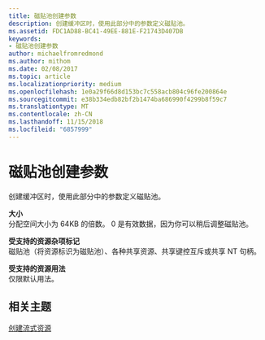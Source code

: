 ```yaml
---
title: 磁贴池创建参数
description: 创建缓冲区时，使用此部分中的参数定义磁贴池。
ms.assetid: FDC1AD88-BC41-49EE-881E-F21743D407DB
keywords:
- 磁贴池创建参数
author: michaelfromredmond
ms.author: mithom
ms.date: 02/08/2017
ms.topic: article
ms.localizationpriority: medium
ms.openlocfilehash: 1e0a29f66d8d153bc7c558acb804c96fe200864e
ms.sourcegitcommit: e38b334edb82bf2b1474ba686990f4299b8f59c7
ms.translationtype: MT
ms.contentlocale: zh-CN
ms.lasthandoff: 11/15/2018
ms.locfileid: "6857999"
---
```

# <a name="tile-pool-creation-parameters"></a>磁贴池创建参数


创建缓冲区时，使用此部分中的参数定义磁贴池。

<span id="Size"></span><span id="size"></span><span id="SIZE"></span>**大小**  
分配空间大小为 64KB 的倍数。 0 是有效数据，因为你可以稍后调整磁贴池。

<span id="Supported_Resource_Misc_Flags"></span><span id="supported_resource_misc_flags"></span><span id="SUPPORTED_RESOURCE_MISC_FLAGS"></span>**受支持的资源杂项标记**  
磁贴池（将资源标识为磁贴池）、各种共享资源、共享键控互斥或共享 NT 句柄。

<span id="Supported_Resource_Usage"></span><span id="supported_resource_usage"></span><span id="SUPPORTED_RESOURCE_USAGE"></span>**受支持的资源用法**  
仅限默认用法。

## <a name="span-idrelated-topicsspanrelated-topics"></a><span id="related-topics"></span>相关主题


[创建流式资源](creating-streaming-resources.md)

 

 




